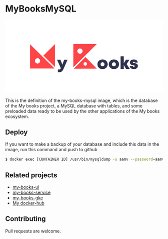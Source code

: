 # MyBooksMySQL

![my-books-image](doc/my_books_logo.png)

This is the definition of the my-books-mysql image, which is the database of the My books project, a MySQL database with tables, and some preloaded data ready to be used by the other applications of the My books ecosystem.

## Deploy

If you want to make a backup of your database and include this data in the image, run this command and push to github

```sh
$ docker exec [CONTAINER ID] /usr/bin/mysqldump -u aamv --password=aamv --no-tablespaces --extended-insert=FALSE --add-drop-table mybooksdb > scripts/mybooksdb-backup.sql
```

## Related projects

- [my-books-ui](https://github.com/AlfredoMarino/my-books-ui)
- [my-books-service](https://github.com/AlfredoMarino/my-books-service)
- [my-books-gke](https://github.com/AlfredoMarino/my-books-gke)
- [My docker-hub](https://hub.docker.com/u/aamv)

## Contributing

Pull requests are welcome.
